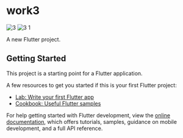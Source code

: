 # work3
![3](https://github.com/rg23w82/work3/assets/159485790/2329d986-8992-418c-9685-ea8f7990bdaf)
![3 1](https://github.com/rg23w82/work3/assets/159485790/eb777c16-d81e-4dc6-8dd2-e29bb8faa503)

A new Flutter project.

## Getting Started

This project is a starting point for a Flutter application.

A few resources to get you started if this is your first Flutter project:

- [Lab: Write your first Flutter app](https://docs.flutter.dev/get-started/codelab)
- [Cookbook: Useful Flutter samples](https://docs.flutter.dev/cookbook)

For help getting started with Flutter development, view the
[online documentation](https://docs.flutter.dev/), which offers tutorials,
samples, guidance on mobile development, and a full API reference.
